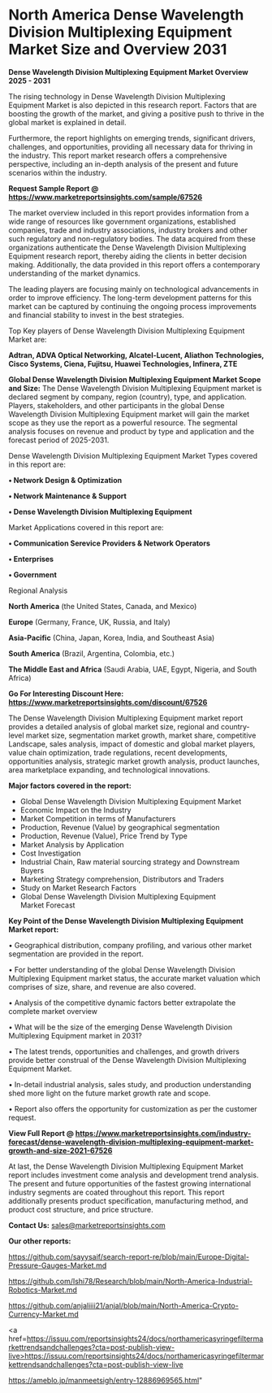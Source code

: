 # North America Dense Wavelength Division Multiplexing Equipment Market Size and Overview 2031

<Strong> Dense Wavelength Division Multiplexing Equipment Market Overview 2025 - 2031</strong>

The rising technology in Dense Wavelength Division Multiplexing Equipment Market is also depicted in this research report. Factors that are boosting the growth of the market, and giving a positive push to thrive in the global market is explained in detail.

Furthermore, the report highlights on emerging trends, significant drivers, challenges, and opportunities, providing all necessary data for thriving in the industry. This report market research offers a comprehensive perspective, including an in-depth analysis of the present and future scenarios within the industry.

<strong>Request Sample Report @ <a href=https://www.marketreportsinsights.com/sample/67526>https://www.marketreportsinsights.com/sample/67526</a></strong>

The market overview included in this report provides information from a wide range of resources like government organizations, established companies, trade and industry associations, industry brokers and other such regulatory and non-regulatory bodies. The data acquired from these organizations authenticate the Dense Wavelength Division Multiplexing Equipment research report, thereby aiding the clients in better decision making. Additionally, the data provided in this report offers a contemporary understanding of the market dynamics.

The leading players are focusing mainly on technological advancements in order to improve efficiency. The long-term development patterns for this market can be captured by continuing the ongoing process improvements and financial stability to invest in the best strategies.

Top Key players of Dense Wavelength Division Multiplexing Equipment Market are:

<strong>Adtran, ADVA Optical Networking, Alcatel-Lucent, Aliathon Technologies, Cisco Systems, Ciena, Fujitsu, Huawei Technologies, Infinera, ZTE</strong>

<strong><b>Global Dense Wavelength Division Multiplexing Equipment Market Scope and Size:</b></strong>
The Dense Wavelength Division Multiplexing Equipment market is declared segment by company, region (country), type, and application. Players, stakeholders, and other participants in the global Dense Wavelength Division Multiplexing Equipment market will gain the market scope as they use the report as a powerful resource. The segmental analysis focuses on revenue and product by type and application and the forecast period of 2025-2031.

Dense Wavelength Division Multiplexing Equipment Market Types covered in this report are:

<strong>• Network Design & Optimization

• Network Maintenance & Support

• Dense Wavelength Division Multiplexing Equipment</strong>

Market Applications covered in this report are:

<strong>• Communication Serevice Providers & Network Operators

• Enterprises

• Government</strong> 

Regional Analysis

<strong>North America</strong> (the United States, Canada, and Mexico)

<strong>Europe</strong> (Germany, France, UK, Russia, and Italy)

<strong>Asia-Pacific</strong> (China, Japan, Korea, India, and Southeast Asia)

<strong>South America</strong> (Brazil, Argentina, Colombia, etc.)

<strong>The Middle East and Africa</strong> (Saudi Arabia, UAE, Egypt, Nigeria, and South Africa)

<strong>Go For Interesting Discount Here: <a href=https://www.marketreportsinsights.com/discount/67526>https://www.marketreportsinsights.com/discount/67526</a></strong>

The Dense Wavelength Division Multiplexing Equipment market report provides a detailed analysis of global market size, regional and country-level market size, segmentation market growth, market share, competitive Landscape, sales analysis, impact of domestic and global market players, value chain optimization, trade regulations, recent developments, opportunities analysis, strategic market growth analysis, product launches, area marketplace expanding, and technological innovations.

<strong><b>Major factors covered in the report:</b></strong>
<ul>
  <li>Global Dense Wavelength Division Multiplexing Equipment Market </li>
  <li>Economic Impact on the Industry</li>
  <li>Market Competition in terms of Manufacturers</li>
  <li>Production, Revenue (Value) by geographical segmentation</li>
  <li>Production, Revenue (Value), Price Trend by Type</li>
  <li>Market Analysis by Application</li>
  <li>Cost Investigation</li>
  <li>Industrial Chain, Raw material sourcing strategy and Downstream Buyers</li>
  <li>Marketing Strategy comprehension, Distributors and Traders</li>
  <li>Study on Market Research Factors</li>
  <li>Global Dense Wavelength Division Multiplexing Equipment Market Forecast</li>
</ul>

<strong><b>Key Point of the Dense Wavelength Division Multiplexing Equipment Market report:</b></strong>

• Geographical distribution, company profiling, and various other market segmentation are provided in the report.

• For better understanding of the global Dense Wavelength Division Multiplexing Equipment market status, the accurate market valuation which comprises of size, share, and revenue are also covered.

• Analysis of the competitive dynamic factors better extrapolate the complete market overview

• What will be the size of the emerging Dense Wavelength Division Multiplexing Equipment market in 2031?

• The latest trends, opportunities and challenges, and growth drivers provide better construal of the Dense Wavelength Division Multiplexing Equipment Market.

• In-detail industrial analysis, sales study, and production understanding shed more light on the future market growth rate and scope.

• Report also offers the opportunity for customization as per the customer request.

<strong><b>View Full Report @ <a href=https://www.marketreportsinsights.com/industry-forecast/dense-wavelength-division-multiplexing-equipment-market-growth-and-size-2021-67526>https://www.marketreportsinsights.com/industry-forecast/dense-wavelength-division-multiplexing-equipment-market-growth-and-size-2021-67526</a></b></strong>


At last, the Dense Wavelength Division Multiplexing Equipment Market report includes investment come analysis and development trend analysis. The present and future opportunities of the fastest growing international industry segments are coated throughout this report. This report additionally presents product specification, manufacturing method, and product cost structure, and price structure.

<strong>Contact Us:</strong>
sales@marketreportsinsights.com

<strong>Our other reports:</strong>

<a href=https://github.com/sayysaif/search-report-re/blob/main/Europe-Digital-Pressure-Gauges-Market.md>https://github.com/sayysaif/search-report-re/blob/main/Europe-Digital-Pressure-Gauges-Market.md</a>

<a href=https://github.com/Ishi78/Research/blob/main/North-America-Industrial-Robotics-Market.md>https://github.com/Ishi78/Research/blob/main/North-America-Industrial-Robotics-Market.md</a>

<a href=https://github.com/anjaliiii21/anjal/blob/main/North-America-Crypto-Currency-Market.md>https://github.com/anjaliiii21/anjal/blob/main/North-America-Crypto-Currency-Market.md</a>

<a href=https://issuu.com/reportsinsights24/docs/northamericasyringefiltermarkettrendsandchallenges?cta=post-publish-view-live>https://issuu.com/reportsinsights24/docs/northamericasyringefiltermarkettrendsandchallenges?cta=post-publish-view-live</a>

<a href=https://ameblo.jp/manmeetsigh/entry-12886969565.html>https://ameblo.jp/manmeetsigh/entry-12886969565.html</a>"
